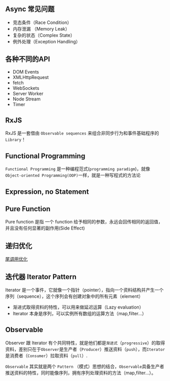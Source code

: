 
## Async 常见问题
* 竞态条件（Race Condition）
* 内存泄漏 （Memory Leak）
* 复杂的状态（Complex State）
* 例外处理（Exception Handling）

## 各种不同的API
* DOM Events
* XMLHttpRequest
* fetch
* WebSockets
* Server Worker
* Node Stream
* Timer

## RxJS
RxJS 是一套借由 `Observable sequences` 来组合非同步行为和事件基础程序的 `Library`！

## Functional Programming
`Functional Programming` 是一种编程范式(`programming paradigm`)，就像 `Object-oriented Programming(OOP)`一样，就是一种写程式的方法论

## Expression, no Statement

## Pure Function
Pure function 是指 一个 function 给予相同的参数，永远会回传相同的返回值，并且没有任何显著的副作用(Side Effect)

## 递归优化
[尾调用优化](https://juejin.im/entry/592e8a2d0ce463006b510b34)

## 迭代器 Iterator Pattern
Iterator 是一个事件，它就像一个指针（pointer），指向一个资料结构并产生一个序列（sequence），这个序列会有创建对象中的所有元素（element）
* 渐进式取得资料的特性，可以用来做延迟运算（Lazy evaluation）
* Iterator 本身是序列，可以实例所有数组的运算方法（map,filter...）

## Observable
Observer 跟 Iterator 有个共同特性，就是他们都是`渐进式`（`progressive`）的取得资料，差别只在于`Observer`是生产者（`Producer`）推送资料（`push`），而`Iterator`是消费者（`Consumer`）拉取资料（`pull`）. <br/>

`Observable` 其实就是两个 `Pattern` （模式）思想的结合，`Observable`具备生产者推送资料的特性，同时能像序列，拥有序列处理资料的方法（map,filter...）。